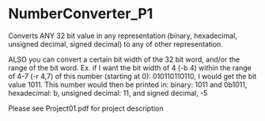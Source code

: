 # NumberConverter_P1
Converts ANY 32 bit value in any representation 
(binary, hexadecimal, unsigned decimal, signed decimal) to any of other representation. 

ALSO you can convert a certain bit width of the 32 bit word, and/or the range of the bit word.
Ex. if I want the bit width of 4 (-b 4) within the range of 4-7 (-r 4,7) of this number (starting at 0):
010110110110, I would get the bit value 1011. This number would then
be printed in: binary: 1011 and 0b1011, hexadecimal: b, unsigned decimal: 11, and signed decimal, -5

Please see Project01.pdf for project description
